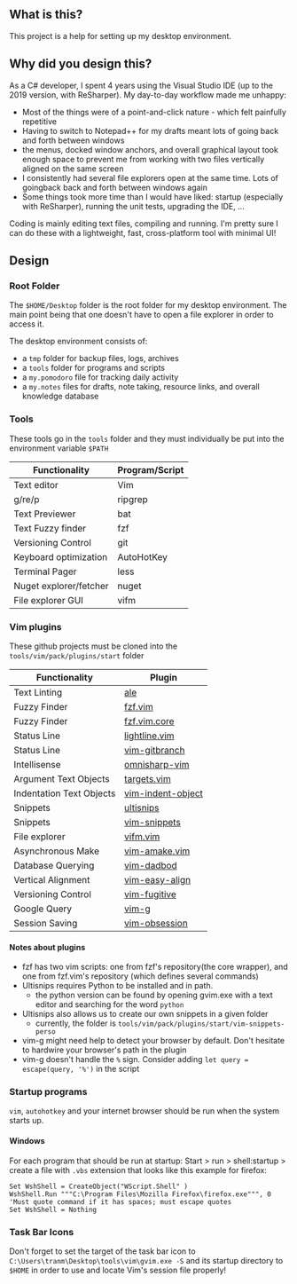 ## What is this? ##
This project is a help for setting up my desktop environment.

## Why did you design this? ##
As a C# developer, I spent 4 years using the Visual Studio IDE (up to the 2019 version, with ReSharper). My day-to-day workflow made me unhappy:
* Most of the things were of a point-and-click nature - which felt painfully repetitive
* Having to switch to Notepad++ for my drafts meant lots of going back and forth between windows
* the menus, docked window anchors, and overall graphical layout took enough space to prevent me from working with two files vertically aligned on the same screen
* I consistently had several file explorers open at the same time. Lots of goingback back and forth between windows again
* Some things took more time than I would have liked: startup (especially with ReSharper), running the unit tests, upgrading the IDE, ...

Coding is mainly editing text files, compiling and running. I'm pretty sure I can do these with a lightweight, fast, cross-platform tool with minimal UI!

## Design ##

### Root Folder ###

The `$HOME/Desktop` folder is the root folder for my desktop environment. The main point being that one doesn't have to open a file explorer in order to access it.

The desktop environment consists of:
* a `tmp` folder for backup files, logs, archives
* a `tools` folder for programs and scripts
* a `my.pomodoro` file for tracking daily activity
* a `my.notes` files for drafts, note taking, resource links, and overall knowledge database

### Tools ###

These tools go in the `tools` folder and they must individually be put into the environment variable `$PATH`


| Functionality          | Program/Script |
| ---------------        | -------        |
| Text editor            | Vim            |
| g/re/p                 | ripgrep        |
| Text Previewer         | bat            |
| Text Fuzzy finder      | fzf            |
| Versioning Control     | git            |
| Keyboard optimization  | AutoHotKey     |
| Terminal Pager         | less           |
| Nuget explorer/fetcher | nuget          |
| File explorer GUI      | vifm           |

### Vim plugins ###

These github projects must be cloned into the `tools/vim/pack/plugins/start` folder

| Functionality            | Plugin                                                                     |
| ---------------          | -------                                                                    |
| Text Linting             | [ale](https://github.com/dense-analysis/ale)                               |
| Fuzzy Finder             | [fzf.vim](https://github.com/junegunn/fzf.vim)                             |
| Fuzzy Finder             | [fzf.vim.core](https://github.com/junegunn/fzf/blob/master/plugin/fzf.vim) |
| Status Line              | [lightline.vim](https://github.com/itchyny/lightline.vim)                  |
| Status Line              | [vim-gitbranch](https://github.com/itchyny/vim-gitbranch)                  |
| Intellisense             | [omnisharp-vim](https://github.com/OmniSharp/omnisharp-vim)                |
| Argument Text Objects    | [targets.vim](https://github.com/wellle/targets.vim)                       |
| Indentation Text Objects | [vim-indent-object](https://github.com/michaeljsmith/vim-indent-object)    |
| Snippets                 | [ultisnips](https://github.com/SirVer/ultisnips)                           |
| Snippets                 | [vim-snippets](https://github.com/honza/vim-snippets)                      |
| File explorer            | [vifm.vim](https://github.com/vifm/vifm.vim)                               |
| Asynchronous Make        | [vim-amake.vim](https://github.com/edkolev/vim-amake)                      |
| Database Querying        | [vim-dadbod](https://github.com/tpope/vim-dadbod)                          |
| Vertical Alignment       | [vim-easy-align](https://github.com/junegunn/vim-easy-align)               |
| Versioning Control       | [vim-fugitive](https://github.com/tpope/vim-fugitive)                      |
| Google Query             | [vim-g](https://github.com/szw/vim-g)                                      |
| Session Saving           | [vim-obsession](https://github.com/tpope/vim-obsession)                    |

#### Notes about plugins ####

* fzf has two vim scripts: one from fzf's repository(the core wrapper), and one from fzf.vim's repository (which defines several commands)
* Ultisnips requires Python to be installed and in path.
	* the python version can be found by opening gvim.exe with a text editor and searching for the word `python`
* Ultisnips also allows us to create our own snippets in a given folder
	* currently, the folder is `tools/vim/pack/plugins/start/vim-snippets-perso`
* vim-g might need help to detect your browser by default. Don't hesitate to hardwire your browser's path in the plugin
* vim-g doesn't handle the `%` sign. Consider adding `let query = escape(query, '%')` in the script


### Startup programs ###

`vim`, `autohotkey` and your internet browser should be run when the system starts up.

#### Windows ####
For each program that should be run at startup:
Start > run > shell:startup > create a file with `.vbs` extension that looks like this example for firefox:

```vbs
Set WshShell = CreateObject("WScript.Shell" )
WshShell.Run """C:\Program Files\Mozilla Firefox\firefox.exe""", 0 'Must quote command if it has spaces; must escape quotes
Set WshShell = Nothing
```

### Task Bar Icons ###

Don't forget to set the target of the task bar icon to `C:\Users\tranm\Desktop\tools\vim\gvim.exe -S` and its startup directory to `$HOME` in order to use and locate Vim's session file properly!
